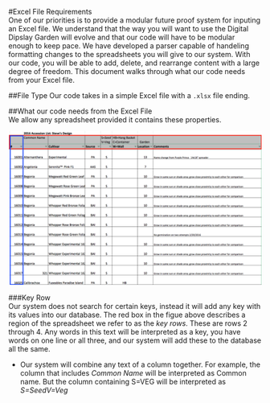 #Excel File Requirements  
One of our priorities is to provide a modular future proof system for inputing an Excel file. We understand that the way you will want to use the Digital Dipslay Garden will evolve and that our code will have to be modular enough to keep pace. We have developed a parser capable of handeling formatting changes to the spreadsheets you will give to our system. With our code, you will be able to add, delete, and rearrange content with a large degree of freedom. This document walks through what our code needs from your Excel file.  

##File Type
Our code takes in a simple Excel file with a `.xlsx` file ending.

##What our code needs from the Excel File  
We allow any spreadsheet provided it contains these properties. 

![ExampleSpreadSheet](https://github.com/UMM-CSci-3601-S17/digital-display-garden-iteration-1-claudearabo/blob/MakeMarkdownDocumentation/Documentation/Graphics/SpreadSheetRequirements.png)

###Key Row  
Our system does not search for certain keys, instead it will add any key with its values into our database. The red box in the figue above describes a region of the spreadsheet we refer to as the *key rows*. These are rows 2 through 4. Any words in this text will be interpreted as a key, you have words on one line or all three, and our system will add these to the database all the same.
* Our system will combine any text of a column together. For example, the column that includes *Common Name* will be interpreted as Common name. But the column containing S=VEG will be interpreted as *S=SeedV=Veg*

